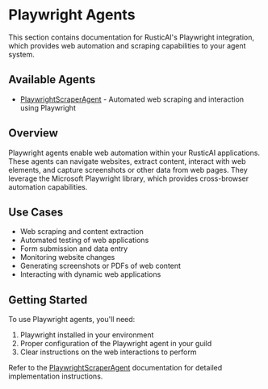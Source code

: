 # Playwright Agents

This section contains documentation for RusticAI's Playwright integration, which provides web automation and scraping capabilities to your agent system.

## Available Agents

- [PlaywrightScraperAgent](playwright_scraper_agent.md) - Automated web scraping and interaction using Playwright

## Overview

Playwright agents enable web automation within your RusticAI applications. These agents can navigate websites, extract content, interact with web elements, and capture screenshots or other data from web pages. They leverage the Microsoft Playwright library, which provides cross-browser automation capabilities.

## Use Cases

- Web scraping and content extraction
- Automated testing of web applications
- Form submission and data entry
- Monitoring website changes
- Generating screenshots or PDFs of web content
- Interacting with dynamic web applications

## Getting Started

To use Playwright agents, you'll need:

1. Playwright installed in your environment
2. Proper configuration of the Playwright agent in your guild
3. Clear instructions on the web interactions to perform

Refer to the [PlaywrightScraperAgent](playwright_scraper_agent.md) documentation for detailed implementation instructions. 